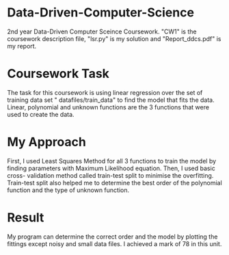 # Data-Driven-Computer-Science
2nd year Data-Driven Computer Sceince Coursework. "CW1" is the coursework description file, "lsr.py" is my solution and "Report_ddcs.pdf" is my report.

# Coursework Task
The task for this coursework is using linear regression over the set of training data set " datafiles/train_data" to find the model that fits the data. Linear, polynomial and unknown functions are the 3 functions that were used to create the data.

# My Approach
First, I used Least Squares Method for all 3 functions to train the model by finding parameters with Maximum Likelihood equation. Then, I used basic cross- validation method called train-test split to minimise the overfitting. Train-test split also helped me to determine the best order of the polynomial function and the type of unknown function.

# Result
My program can determine the correct order and the model by plotting the fittings except noisy and small data files.
I achieved a mark of 78 in this unit.

